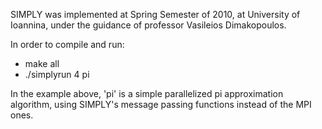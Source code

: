 SIMPLY was implemented at Spring Semester of 2010, at University of Ioannina, under the guidance of professor Vasileios Dimakopoulos.

In order to compile and run:
* make all
* ./simplyrun 4 pi

In the example above, 'pi' is a simple parallelized pi approximation algorithm, using SIMPLY's message passing functions instead of the MPI ones.
